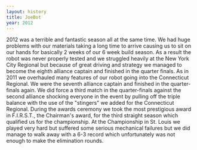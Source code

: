 ```yaml
---
layout: history
title: JoeBot
year: 2012
---
```

2012 was a terrible and fantastic season all at the same time. We had huge problems with our materials taking a long time to arrive causing us to sit on our hands for basically 2 weeks of our 6 week build season. As a result the robot was never properly tested and we struggled heavily at the New York City Regional but because of great driving and strategy we managed to become the eighth alliance captain and finished in the quarter finals. As in 2011 we overhauled many features of our robot going into the Connecticut Regional. We were the seventh alliance captain and finished in the quarter-finals again. We did force a third match in the quarter-finals against the second alliance shocking everyone in the event by pulling off the triple balance with the use of the "stingers" we added for the Connecticut Regional. During the awards ceremony we took the most prestigious award in F.I.R.S.T., the Chairman's award, for the third straight season which qualified us for the championship. At the Championship in St. Louis we played very hard but suffered some serious mechanical failures but we did manage to walk away with a 6-3 record which unfortunately was not enough to make the elimination rounds.
